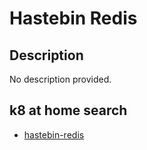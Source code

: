 # Hastebin Redis

## Description

No description provided.

## k8 at home search

- [hastebin-redis](https://nanne.dev/k8s-at-home-search/#/hastebin-redis)
